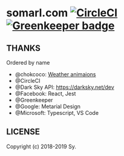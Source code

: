 # somarl.com [![CircleCI](https://img.shields.io/circleci/project/github/somarlyonks/somarl.com/master.svg)](https://circleci.com/gh/somarlyonks/somarl.com) [![Greenkeeper badge](https://badges.greenkeeper.io/somarlyonks/somarl.com.svg)](https://greenkeeper.io/)

## THANKS

Ordered by name

- @chokcoco: [Weather animaions](http://chokcoco.github.io/magicCss/html/index.html)
- @CircleCI
- @Dark Sky API: https://darksky.net/dev
- @Facebook: React, Jest
- @Greenkeeper
- @Google: Metarial Design
- @Microsoft: Typescript, VS Code

## LICENSE

Copyright (c) 2018-2019 Sy.
